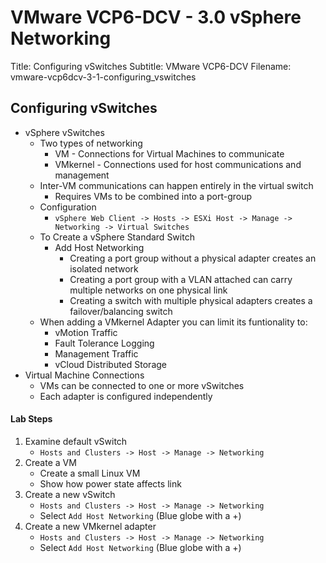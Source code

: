 VMware VCP6-DCV - 3.0 vSphere Networking
============================================================

Title: Configuring vSwitches
Subtitle: VMware VCP6-DCV
Filename: vmware-vcp6dcv-3-1-configuring_vswitches

Configuring vSwitches
------------------------------------------------------------

* vSphere vSwitches
	+ Two types of networking
		- VM - Connections for Virtual Machines to communicate
		- VMkernel - Connections used for host communications and management
	+ Inter-VM communications can happen entirely in the virtual switch
		- Requires VMs to be combined into a port-group
	+ Configuration
		- `vSphere Web Client -> Hosts -> ESXi Host -> Manage -> Networking -> Virtual Switches`
	+ To Create a vSphere Standard Switch
		- Add Host Networking
			+ Creating a port group without a physical adapter creates an isolated network
			+ Creating a port group with a VLAN attached can carry multiple networks on one physical link
			+ Creating a switch with multiple physical adapters creates a failover/balancing switch
	+ When adding a VMkernel Adapter you can limit its funtionality to:
		- vMotion Traffic
		- Fault Tolerance Logging
		- Management Traffic
		- vCloud Distributed Storage
* Virtual Machine Connections
	+ VMs can be connected to one or more vSwitches
	+ Each adapter is configured independently

#### Lab Steps

1. Examine default vSwitch
	- `Hosts and Clusters -> Host -> Manage -> Networking`
2. Create a VM
	- Create a small Linux VM
	- Show how power state affects link
3. Create a new vSwitch
	- `Hosts and Clusters -> Host -> Manage -> Networking`
	- Select `Add Host Networking` (Blue globe with a +)
4. Create a new VMkernel adapter
	- `Hosts and Clusters -> Host -> Manage -> Networking`
	- Select `Add Host Networking` (Blue globe with a +)
	